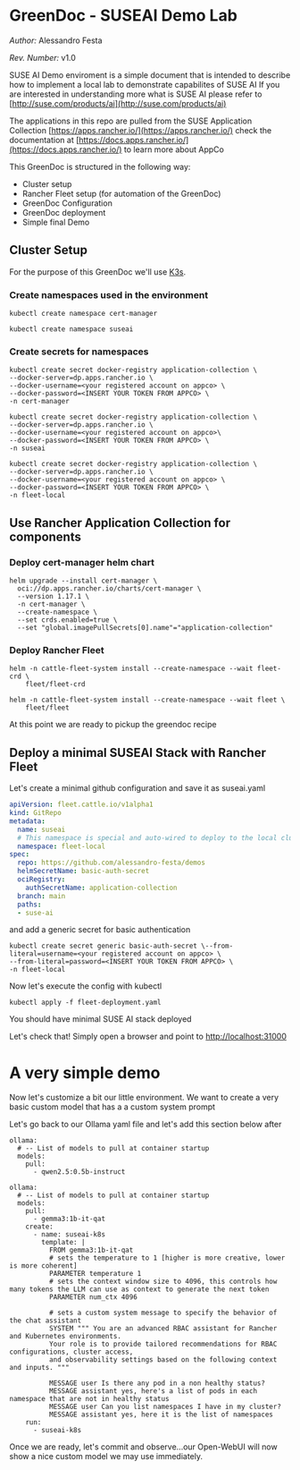 
# GreenDoc - SUSEAI Demo Lab

*Author:* Alessandro Festa

*Rev. Number:* v1.0

SUSE AI Demo enviroment is a simple document that is intended to describe how to implement a local lab to demonstrate capabilites of SUSE AI 
If you are interested in understanding more what is SUSE AI please refer to [http://suse.com/products/ai](http://suse.com/products/ai)

The applications in this repo are pulled from the SUSE Application Collection [https://apps.rancher.io/](https://apps.rancher.io/) check the documentation at [https://docs.apps.rancher.io/](https://docs.apps.rancher.io/) to learn more about AppCo

This GreenDoc is structured in the following way:

* Cluster setup
* Rancher Fleet setup (for automation of the GreenDoc)
* GreenDoc Configuration
* GreenDoc deployment
* Simple final Demo


## Cluster Setup

For the purpose of this GreenDoc we'll use [K3s](https://k3s.io).

### Create namespaces used in the environment

```SHELL
kubectl create namespace cert-manager
```
```SHELL
kubectl create namespace suseai
```

### Create secrets for namespaces

```SHELL
kubectl create secret docker-registry application-collection \
--docker-server=dp.apps.rancher.io \
--docker-username=<your registered account on appco> \
--docker-password=<INSERT YOUR TOKEN FROM APPCO> \
-n cert-manager
```

```SHELL
kubectl create secret docker-registry application-collection \
--docker-server=dp.apps.rancher.io \
--docker-username=<your registered account on appco>\
--docker-password=<INSERT YOUR TOKEN FROM APPCO> \
-n suseai
```
```SHELL
kubectl create secret docker-registry application-collection \
--docker-server=dp.apps.rancher.io \
--docker-username=<your registered account on appco> \
--docker-password=<INSERT YOUR TOKEN FROM APPCO> \
-n fleet-local
```

## Use Rancher Application Collection for components

### Deploy cert-manager helm chart

```SHELL
helm upgrade --install cert-manager \
  oci://dp.apps.rancher.io/charts/cert-manager \
  --version 1.17.1 \
  -n cert-manager \
  --create-namespace \
  --set crds.enabled=true \
  --set "global.imagePullSecrets[0].name"="application-collection"
```

### Deploy Rancher Fleet

```SHELL
helm -n cattle-fleet-system install --create-namespace --wait fleet-crd \
    fleet/fleet-crd
```
```SHELL
helm -n cattle-fleet-system install --create-namespace --wait fleet \
    fleet/fleet
```
At this point we are ready to pickup the greendoc recipe

## Deploy a minimal SUSEAI Stack with Rancher Fleet

Let's create a minimal github configuration and save it as suseai.yaml

```YAML
apiVersion: fleet.cattle.io/v1alpha1
kind: GitRepo
metadata:
  name: suseai
  # This namespace is special and auto-wired to deploy to the local cluster
  namespace: fleet-local
spec:
  repo: https://github.com/alessandro-festa/demos
  helmSecretName: basic-auth-secret
  ociRegistry:
    authSecretName: application-collection
  branch: main
  paths:
  - suse-ai
```
and add a generic secret for basic authentication

```SHELL
kubectl create secret generic basic-auth-secret \--from-literal=username=<your registered account on appco> \
--from-literal=password=<INSERT YOUR TOKEN FROM APPCO> \
-n fleet-local
```
Now let's execute the config with kubectl

```SHELL
kubectl apply -f fleet-deployment.yaml
```
You should have minimal SUSE AI stack deployed

Let's check that! Simply open a browser and point to [http://localhost:31000](http://localhost:31000)

# A very simple demo

Now let's customize a bit our little environment. We want to create a very basic custom model that has a a custom system prompt

Let's go back to our Ollama yaml file and let's add this section below after

```SHELL
ollama: 
  # -- List of models to pull at container startup
  models:
    pull:
      - qwen2.5:0.5b-instruct
```

```SHELL
ollama: 
  # -- List of models to pull at container startup
  models:
    pull:
      - gemma3:1b-it-qat
    create:
      - name: suseai-k8s
        template: |
          FROM gemma3:1b-it-qat
          # sets the temperature to 1 [higher is more creative, lower is more coherent]
          PARAMETER temperature 1
          # sets the context window size to 4096, this controls how many tokens the LLM can use as context to generate the next token
          PARAMETER num_ctx 4096

          # sets a custom system message to specify the behavior of the chat assistant
          SYSTEM """ You are an advanced RBAC assistant for Rancher and Kubernetes environments. 
          Your role is to provide tailored recommendations for RBAC configurations, cluster access, 
          and observability settings based on the following context and inputs. """

          MESSAGE user Is there any pod in a non healthy status?
          MESSAGE assistant yes, here's a list of pods in each namespace that are not in healthy status
          MESSAGE user Can you list namespaces I have in my cluster?
          MESSAGE assistant yes, here it is the list of namespaces
    run: 
      - suseai-k8s
```
Once we are ready, let's commit and observe...our Open-WebUI will now show a nice custom model we may use immediately.